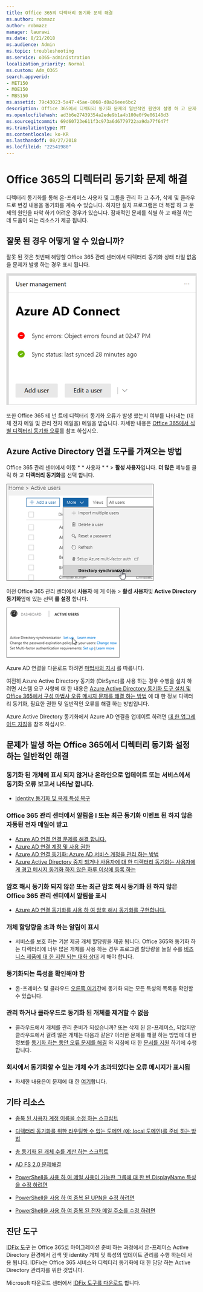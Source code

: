 ```yaml
---
title: Office 365의 디렉터리 동기화 문제 해결
ms.author: robmazz
author: robmazz
manager: laurawi
ms.date: 8/21/2018
ms.audience: Admin
ms.topic: troubleshooting
ms.service: o365-administration
localization_priority: Normal
ms.custom: Adm_O365
search.appverid:
- MET150
- MOE150
- MBS150
ms.assetid: 79c43023-5a47-45ae-8068-d8a26eee6bc2
description: Office 365에서 디렉터리 동기화 문제의 일반적인 원인에 설명 하 고 문제를 해결 하 고 해결 하는데 몇 메서드를 제공 합니다.
ms.openlocfilehash: ad3b6e27439354a2ede9b1a4b100e0f9e06148d3
ms.sourcegitcommit: 69d60723e611f3c973a6d6779722aa9da77f647f
ms.translationtype: MT
ms.contentlocale: ko-KR
ms.lasthandoff: 08/27/2018
ms.locfileid: "22541980"
---
```

# <a name="fixing-problems-with-directory-synchronization-for-office-365"></a>Office 365의 디렉터리 동기화 문제 해결

디렉터리 동기화를 통해 온-프레미스 사용자 및 그룹을 관리 하 고 추가, 삭제 및 클라우드로 변경 내용을 동기화를 계속 수 있습니다. 하지만 설치 프로그램은 더 복잡 하 고 문제의 원인을 파악 하기 어려운 경우가 있습니다. 잠재적인 문제를 식별 하 고 해결 하는데 도움이 되는 리소스가 제공 됩니다.
  
## <a name="how-do-i-know-if-something-is-wrong"></a>잘못 된 경우 어떻게 알 수 있습니까?

잘못 된 것은 첫번째 해당할 Office 365 관리 센터에서 디렉터리 동기화 상태 타일 없음을 문제가 발생 하는 경우 표시 됩니다.
  
![디렉터리 동기화 상태 관리 센터 미리 보기에서 바둑판식으로 배열](media/060006e9-de61-49d5-8979-e77cda198e71.png)
  
또한 Office 365 테 넌 트에 디렉터리 동기화 오류가 발생 했는지 여부를 나타내는 (대체 전자 메일 및 관리 전자 메일을) 메일을 받습니다. 자세한 내용은 [Office 365에서 식별 디렉터리 동기화 오류](identify-directory-synchronization-errors.md)를 참조 하십시오.
  
## <a name="how-do-i-get-azure-active-directory-connect-tool"></a>Azure Active Directory 연결 도구를 가져오는 방법

Office 365 관리 센터에서 이동 * * 사용자 * * \> **활성 사용자**입니다. **더 많은** 메뉴를 클릭 하 고 **디렉터리 동기화**를 선택 합니다. 
  
![더 많은 메뉴에서 디렉터리 동기화를 선택 합니다.](media/dc6669e5-c01b-471e-9cdf-04f5d44e1c4b.png)
  
이전 Office 365 관리 센터에서 **사용자** 에 게 이동 \> **활성 사용자**및 **Active Directory 동기화**옆에 있는 선택 **를 설정** 합니다. 
  
![Active Directory 동기화 옆에 있는 설정을 선택합니다](media/bd95492b-d65e-4072-a6ee-e562f5f566c3.png)
  
Azure AD 연결을 다운로드 하려면 [마법사의 지시](set-up-directory-synchronization.md) 를 따릅니다. 
  
여전히 Azure Active Directory 동기화 (DirSync)를 사용 하는 경우 수행을 설치 하려면 시스템 요구 사항에 대 한 내용은 [Azure Active Directory 동기화 도구 설치 및 Office 365에서 구성 마법사 오류 메시지 문제를 해결 하는 방법](https://go.microsoft.com/fwlink/p/?LinkId=396717) 에 대 한 정보 디렉터리 동기화, 필요한 권한 및 일반적인 오류를 해결 하는 방법입니다. 
  
Azure Active Directory 동기화에서 Azure AD 연결을 업데이트 하려면 [대 한 업그레이드 지침](https://go.microsoft.com/fwlink/p/?LinkId=733240)을 참조 하십시오.
  
## <a name="resolving-common-causes-of-problems-with-directory-synchronization-in-office-365"></a>문제가 발생 하는 Office 365에서 디렉터리 동기화 설정 하는 일반적인 해결

### <a name="synchronized-objects-arent-appearing-or-updating-online-or-im-getting-synchronization-error-reports-from-the-service"></a>**동기화 된 개체에 표시 되지 않거나 온라인으로 업데이트 또는 서비스에서 동기화 오류 보고서 나타남 합니다.**

- [Identity 동기화 및 복제 특성 복구](https://go.microsoft.com/fwlink/p/?LinkID=798300)

### <a name="i-have-an-alert-in-the-office-365-admin-center-or-am-receiving-automated-emails-that-there-hasnt-been-a-recent-synchronization-event"></a>**Office 365 관리 센터에서 알림을 I 또는 최근 동기화 이벤트 된 하지 않은 자동된 전자 메일이 받고**
- [Azure AD 연결 연결 문제를 해결 합니다.](https://go.microsoft.com/fwlink/p/?LinkId=820597)
- [Azure AD 연결 계정 및 사용 권한](https://go.microsoft.com/fwlink/p/?LinkId=820598)
- [Azure AD 연결 동기화: Azure AD 서비스 계정을 관리 하는 방법](https://go.microsoft.com/fwlink/p/?LinkId=820599)
- [Azure Active Directory 중지 되거나 사용자에 대 한 디렉터리 동기화는 사용자에 게 경고 메시지 동기화 하지 않은 하루 이상에 등록 하는](https://support.microsoft.com/help/2882421/directory-synchronization-to-azure-active-directory-stops-or-you-re-warned-that-sync-hasn-t-registered-in-more-than-a-day)

### <a name="password-hashes-arent-synchronizing-or-im-seeing-an-alert-in-the-office-365-admin-center-that-there-hasnt-been-a-recent-password-hash-synchronization"></a>**암호 해시 동기화 되지 않은 또는 최근 암호 해시 동기화 된 하지 않은 Office 365 관리 센터에서 알림을 표시**
- [Azure AD 연결 동기화를 사용 하 여 암호 해시 동기화를 구현합니다.](https://go.microsoft.com/fwlink/p/?LinkId=820600)

### <a name="im-seeing-an-alert-that-object-quota-exceeded"></a>**개체 할당량을 초과 하는 알림이 표시**
- 서비스를 보호 하는 기본 제공 개체 할당량을 제공 됩니다. Office 365와 동기화 하는 디렉터리에 너무 많은 개체를 사용 하는 경우 프로그램 할당량을 늘릴 수를 [비즈니스 제품에 대 한 지원 되는 대화 상대](https://support.office.com/article/32a17ca7-6fa0-4870-8a8d-e25ba4ccfd4b) 게 해야 합니다.

### <a name="i-need-to-know-which-attributes-are-synchronized"></a>**동기화되는 특성을 확인해야 함**
- 온-프레미스 및 클라우드 [오른쪽 여기](https://go.microsoft.com/fwlink/p/?LinkId=396719)간에 동기화 되는 모든 특성의 목록을 확인할 수 있습니다.

### <a name="i-cant-manage-or-remove-objects-that-were-synchronized-to-the-cloud"></a>**관리 하거나 클라우드로 동기화 된 개체를 제거할 수 없음**
- 클라우드에서 개체를 관리 준비가 되셨습니까? 또는 삭제 된 온-프레미스, 되었지만 클라우드에서 걸려 않은 개체는 다음과 같은? 이러한 문제를 해결 하는 방법에 대 한 정보를 [동기화 하는 동안 오류 문제를 해결](https://go.microsoft.com/fwlink/p/?linkid=842044) 와 지침에 대 한 [문서를 지원](https://go.microsoft.com/fwlink/p/?LinkId=396720) 하기에 수행 합니다.

### <a name="i-got-an-error-message-that-my-company-has-exceeded-the-number-of-objects-that-can-be-synchronized"></a>**회사에서 동기화할 수 있는 개체 수가 초과되었다는 오류 메시지가 표시됨**
- 자세한 내용은이 문제에 대 한 [여기](https://go.microsoft.com/fwlink/p/?LinkId=396721)합니다.
   
## <a name="other-resources"></a>기타 리소스

- [중복 된 사용자 계정 이름을 수정 하는 스크립트](https://go.microsoft.com/fwlink/p/?LinkId=396725)
    
- [디렉터리 동기화를 위한 라우팅할 수 없는 도메인 (예:.local 도메인)를 준비 하는 방법](prepare-a-non-routable-domain-for-directory-synchronization.md)
    
- [총 동기화 된 개체 수를 계산 하는 스크립트](https://go.microsoft.com/fwlink/p/?LinkId=396726)
    
- [AD FS 2.0 문제해결](https://go.microsoft.com/fwlink/p/?LinkId=396727)
    
- [PowerShell을 사용 하 여 메일 사용이 가능한 그룹에 대 한 빈 DisplayName 특성을 수정 하려면](https://go.microsoft.com/fwlink/p/?LinkId=396728)
    
- [PowerShell을 사용 하 여 중복 된 UPN을 수정 하려면](https://go.microsoft.com/fwlink/p/?LinkId=396730)
    
- [PowerShell을 사용 하 여 중복 된 전자 메일 주소를 수정 하려면](https://go.microsoft.com/fwlink/p/?LinkId=396731)
    
## <a name="diagnostic-tools"></a>진단 도구

[IDFix 도구](prepare-directory-attributes-for-synch-with-idfix.md) 는 Office 365로 마이그레이션 준비 하는 과정에서 온-프레미스 Active Directory 환경에서 검색 및 identity 개체 및 특성의 업데이트 관리를 수행 하는데 사용 됩니다. IDFix는 Office 365 서비스와 디렉터리 동기화에 대 한 담당 하는 Active Directory 관리자를 위한 것입니다. 

Microsoft 다운로드 센터에서 [IDFix 도구를 다운로드](https://go.microsoft.com/fwlink/p/?LinkId=396718) 합니다.